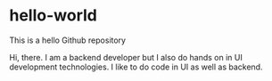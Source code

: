 # hello-world
This is a hello Github repository

Hi, there. I am a backend developer but I also do hands on in UI development technologies.
I like to do code in UI as well as backend.
